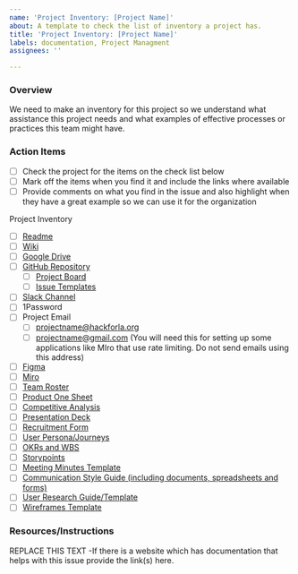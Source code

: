 ```yaml
---
name: 'Project Inventory: [Project Name]'
about: A template to check the list of inventory a project has.
title: 'Project Inventory: [Project Name]'
labels: documentation, Project Managment
assignees: ''

---
```


### Overview
We need to make an inventory for this project so we understand what assistance this project needs and what examples of effective processes or practices this team might have.

### Action Items
- [ ] Check the project for the items on the check list below
- [ ] Mark off the items when you find it and include the links where available
- [ ] Provide comments on what you find in the issue and also highlight when they have a great example so we can use it for the organization

Project Inventory
- [ ] [Readme]()
- [ ] [Wiki]()
- [ ] [Google Drive]()
- [ ] [GitHub Repository]()
   - [ ] [Project Board]()
   - [ ] [Issue Templates]() 
- [ ] [Slack Channel]()
- [ ] 1Password
- [ ] Project Email
   - [ ] projectname@hackforla.org
   - [ ] projectname@gmail.com (You will need this for setting up some applications like MIro that use rate limiting. Do not send emails using this address) 
- [ ] [Figma]()
- [ ] [Miro]()
- [ ] [Team Roster]()
- [ ] [Product One Sheet]()
- [ ] [Competitive Analysis]()
- [ ] [Presentation Deck]()
- [ ] [Recruitment Form]()
- [ ] [User Persona/Journeys]()
- [ ] [OKRs and WBS]()
- [ ] [Storypoints]()
- [ ] [Meeting Minutes Template]()
- [ ] [Communication Style Guide (including documents, spreadsheets and forms)]()
- [ ] [User Research Guide/Template]()
- [ ] [Wireframes Template]()

### Resources/Instructions
REPLACE THIS TEXT -If there is a website which has documentation that helps with this issue provide the link(s) here.
